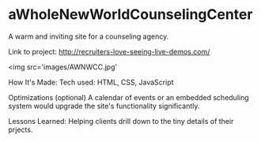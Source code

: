 # aWholeNewWorldCounselingCenter
A warm and inviting site for a counseling agency.

Link to project: http://recruiters-love-seeing-live-demos.com/

<img src='images/AWNWCC.jpg'

How It's Made:
Tech used: HTML, CSS, JavaScript

Optimizations
(optional)
A calendar of events or an embedded scheduling system would upgrade the site's functionality significantly.

Lessons Learned:
Helping clients drill down to the tiny details of their prjects.